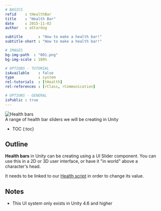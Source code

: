 ```yaml
---
# BASICS
refid    : tHealthBar
title    : "Health Bar"
date     : 2015-11-02
author   : aStardog

subtitle       : "How to make a health bar!"
subtitle-short : "How to make a health bar!"

# IMAGES
bg-img-path  : "001.png"
bg-img-scale : 180%

# OPTIONS - TUTORIAL
isAvailable    : false
type           : system
rel-tutorials  : [tHealth]
rel-references : [rClass, rCommunication]

# OPTIONS - GENERAL
isPublic : true
---
```

<div class="img-box">
	<div class="img-box-bg">
		<img src="{{ site.baseurl }}{{ site.url-imgs }}{{ page.url }}001.png" alt="Health bars" />
		<div class="caption">A range of health bar sliders we will be creating in Unity</div>
	</div>
</div>

* TOC
{:toc}

## Outline

**Health bars** in Unity can be creating using a UI Slider component. You can use this in a 2D or 3D user interface, or have it "in world" above a character's head.

It needs to be linked to our <a href="{{ site.baseurl }}{{ site.url-tutorials-system }}health" title="Unity Health Script">Health script</a> in order to change its value.

## Notes

* This UI system only exists in Unity 4.6 and higher